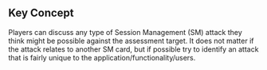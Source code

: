 ## Key Concept

Players can discuss any type of Session Management (SM) attack they think might be possible against the assessment target. It does not matter if the attack relates to another SM card, but if possible try to identify an attack that is fairly unique to the application/functionality/users.

